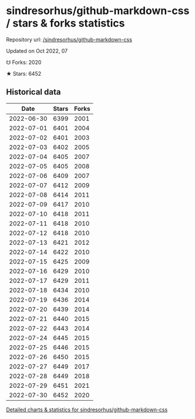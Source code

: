 # sindresorhus/github-markdown-css / stars & forks statistics

Repository url: [/sindresorhus/github-markdown-css](https://github.com/sindresorhus/github-markdown-css)

Updated on Oct 2022, 07

☋ Forks: 2020

★ Stars: 6452

## Historical data
| Date | Stars | Forks |
|------|-------|-------|
| 2022-06-30 | 6399 | 2001 | 
| 2022-07-01 | 6401 | 2004 | 
| 2022-07-02 | 6401 | 2003 | 
| 2022-07-03 | 6402 | 2005 | 
| 2022-07-04 | 6405 | 2007 | 
| 2022-07-05 | 6405 | 2008 | 
| 2022-07-06 | 6409 | 2007 | 
| 2022-07-07 | 6412 | 2009 | 
| 2022-07-08 | 6414 | 2011 | 
| 2022-07-09 | 6417 | 2010 | 
| 2022-07-10 | 6418 | 2011 | 
| 2022-07-11 | 6418 | 2010 | 
| 2022-07-12 | 6418 | 2010 | 
| 2022-07-13 | 6421 | 2012 | 
| 2022-07-14 | 6422 | 2010 | 
| 2022-07-15 | 6425 | 2009 | 
| 2022-07-16 | 6429 | 2010 | 
| 2022-07-17 | 6429 | 2011 | 
| 2022-07-18 | 6434 | 2010 | 
| 2022-07-19 | 6436 | 2014 | 
| 2022-07-20 | 6439 | 2014 | 
| 2022-07-21 | 6440 | 2015 | 
| 2022-07-22 | 6443 | 2014 | 
| 2022-07-24 | 6445 | 2015 | 
| 2022-07-25 | 6446 | 2015 | 
| 2022-07-26 | 6450 | 2015 | 
| 2022-07-27 | 6449 | 2017 | 
| 2022-07-28 | 6449 | 2018 | 
| 2022-07-29 | 6451 | 2021 | 
| 2022-07-30 | 6452 | 2020 | 


[Detailed charts & statistics for sindresorhus/github-markdown-css](https://reviewgithub.com/rep/sindresorhus/github-markdown-css)
